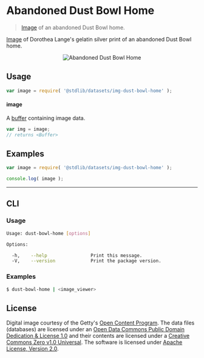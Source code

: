 # Abandoned Dust Bowl Home

> [Image][getty-src] of an abandoned Dust Bowl home.

<!-- <intro> -->

[Image][getty-src] of Dorothea Lange's gelatin silver print of an abandoned Dust Bowl home.

<!-- <image align="center" src="./data/image.jpg" alt="Abandoned Dust Bowl Home"> -->

<div class="image" align="center">
    <img src="https://cdn.rawgit.com/stdlib-js/stdlib//lib/node_modules/%40stdlib/datasets/img-dust-bowl-home/data/image.jpg" alt="Abandoned Dust Bowl Home">
    <br>
</div>

<!-- </image> -->

<!-- </intro> -->


<!-- <usage> -->

## Usage

``` javascript
var image = require( '@stdlib/datasets/img-dust-bowl-home' );
```

#### image

A [buffer][node-buffer] containing image data.

``` javascript
var img = image;
// returns <Buffer>
```

<!-- </usage> -->


<!-- <examples> -->

<!-- TODO: more creative example. -->

## Examples

``` javascript
var image = require( '@stdlib/datasets/img-dust-bowl-home' );

console.log( image );
```

<!-- </examples> -->


<!-- <cli> -->

---

## CLI

<!-- <usage> -->

### Usage

``` bash
Usage: dust-bowl-home [options]

Options:

  -h,    --help                Print this message.
  -V,    --version             Print the package version.
```

<!-- </usage> -->


<!-- <examples> -->

### Examples

``` bash
$ dust-bowl-home | <image_viewer>
```

<!-- </examples> -->

<!-- </cli> -->


<!-- <license> -->

## License

Digital image courtesy of the Getty's [Open Content Program][getty-open-content]. The data files (databases) are licensed under an [Open Data Commons Public Domain Dedication & License 1.0][pddl-1.0] and their contents are licensed under a [Creative Commons Zero v1.0 Universal][cc0]. The software is licensed under [Apache License, Version 2.0][apache-license].

<!-- </license> -->


<!-- <links> -->

[getty-open-content]: http://www.getty.edu/about/opencontent.html
[pddl-1.0]: http://opendatacommons.org/licenses/pddl/1.0/
[cc0]: https://creativecommons.org/publicdomain/zero/1.0
[apache-license]: https://www.apache.org/licenses/LICENSE-2.0

[getty-src]: http://www.getty.edu/art/collection/objects/128362/dorothea-lange-abandoned-dust-bowl-home-american-about-1935-1940/

[node-buffer]: https://nodejs.org/api/buffer.html

<!-- </links> -->
